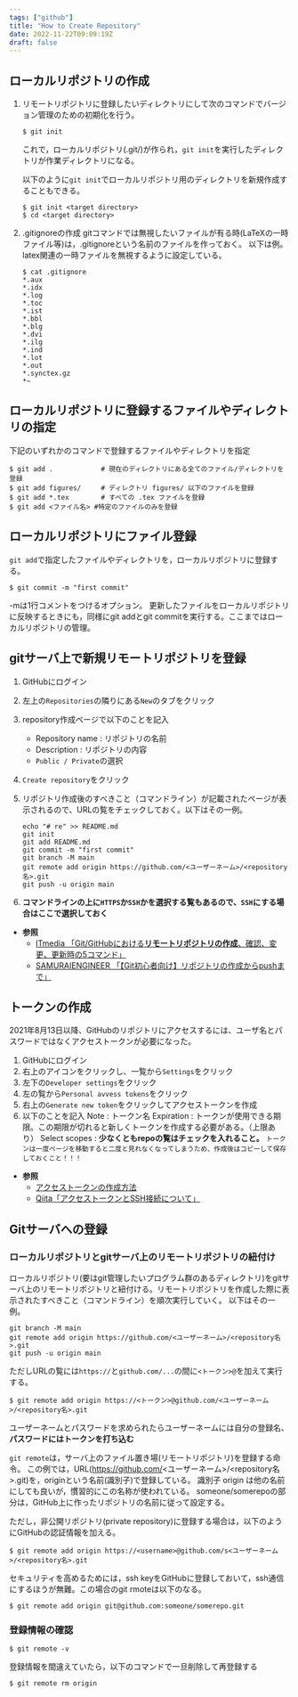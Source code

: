 ```yaml
---
tags: ["github"]
title: "How to Create Repository"
date: 2022-11-22T09:09:19Z
draft: false 
---
```




## ローカルリポジトリの作成

1. リモートリポジトリに登録したいディレクトリにして次のコマンドでバージョン管理のための初期化を行う。
    ```
    $ git init
    ```
    これで，ローカルリポジトリ(.git/)が作られ，`git init`を実行したディレクトリが作業ディレクトリになる。

    以下のように`git init`でローカルリポジトリ用のディレクトリを新規作成することもできる。
    ```
    $ git init <target directory>
    $ cd <target directory>
    ```

1. .gitignoreの作成
    gitコマンドでは無視したいファイルが有る時(LaTeXの一時ファイル等)は，.gitignoreという名前のファイルを作っておく。 以下は例。latex関連の一時ファイルを無視するように設定している。

    ```
    $ cat .gitignore
    *.aux
    *.idx
    *.log
    *.toc
    *.ist
    *.bbl
    *.blg
    *.dvi
    *.ilg
    *.ind
    *.lot
    *.out
    *.synctex.gz
    *~
    ```

## ローカルリポジトリに登録するファイルやディレクトリの指定

下記のいずれかのコマンドで登録するファイルやディレクトリを指定
```
$ git add .            # 現在のディレクトリにある全てのファイル/ディレクトリを登録
$ git add figures/     # ディレクトリ figures/ 以下のファイルを登録
$ git add *.tex        # すべての .tex ファイルを登録
$ git add <ファイル名> #特定のファイルのみを登録
```

## ローカルリポジトリにファイル登録

`git add`で指定したファイルやディレクトリを，ローカルリポジトリに登録する。
```
$ git commit -m "first commit"
```
-mは1行コメントをつけるオプション。 更新したファイルをローカルリポジトリに反映するときにも，同様にgit addとgit commitを実行する。ここまではローカルリポジトリの管理。


## gitサーバ上で新規リモートリポジトリを登録

1. GitHubにログイン
1. 左上の`Repositories`の隣りにある`New`のタブをクリック
1. repository作成ページで以下のことを記入
    - Repository name : リポジトリの名前
    - Description : リポジトリの内容
    - `Public / Private`の選択
1. `Create repository`をクリック
1. リポジトリ作成後のすべきこと（コマンドライン）が記載されたページが表示されるので、URLの覧をチェックしておく。以下はその一例。
    ```
    echo "# re" >> README.md
    git init
    git add README.md
    git commit -m "first commit"
    git branch -M main
    git remote add origin https://github.com/<ユーザーネーム>/<repository名>.git
    git push -u origin main
    ```

1. **コマンドラインの上に`HTTPS`か`SSH`かを選択する覧もあるので、`SSH`にする場合はここで選択しておく**

- **参照**
    - [ITmedia 「Git/GitHubにおける**リモートリポジトリの作成**、確認、変更、更新時の5コマンド」](https://atmarkit.itmedia.co.jp/ait/articles/1701/24/news141.html)
    - [SAMURAIENGINEER 「【Git初心者向け】リポジトリの作成からpushまで」](https://www.sejuku.net/blog/70775)

## トークンの作成
2021年8月13日以降、GitHubのリポジトリにアクセスするには、ユーザ名とパスワードではなくアクセストークンが必要になった。

1. GitHubにログイン
1. 右上のアイコンをクリックし、一覧から`Settings`をクリック
1. 左下の`Developer settings`をクリック
1. 左の覧から`Personal avvess tokens`をクリック
1. 右上の`Generate new token`をクリックしてアクセストークンを作成
1. 以下のことを記入
    Note : トークン名
    Expiration : トークンが使用できる期限。この期限が切れると新しくトークンを作成する必要がある。（上限あり）
    Select scopes : **少なくともrepoの覧はチェックを入れること。**
    `トークンは一度ページを移動すると二度と見れなくなってしまうため、作成後はコピーして保存しておくこと！！！`

- **参照**
    - [アクセストークンの作成方法](https://note.kiriukun.com/entry/20210904-github-password-authentication-was-removed)
    - [Qiita「アクセストークンとSSH接続について」](https://qiita.com/shunsa10/items/e43564cf48f84b95455b)



## Gitサーバへの登録

### ローカルリポジトリとgitサーバ上のリモートリポジトリの紐付け

ローカルリポジトリ(要はgit管理したいプログラム群のあるディレクトリ)をgitサーバ上のリモートリポジトリと紐付ける。リモートリポジトリを作成した際に表示されたすべきこと（コマンドライン）を順次実行していく。
以下はその一例。

```
git branch -M main
git remote add origin https://github.com/<ユーザーネーム>/<repository名>.git
git push -u origin main
```
ただしURLの覧には`https://`と`github.com/...`の間に`<トークン>@`を加えて実行する。
```
$ git remote add origin https://<トークン>@github.com/<ユーザーネーム>/<repository名>.git
```
ユーザーネームとパスワードを求められたらユーザーネームには自分の登録名、**パスワードにはトークンを打ち込む**


`git remote`は，サーバ上のファイル置き場(リモートリポジトリ)を登録する命令。 この例では，URL(https://github.com/<ユーザーネーム>/<repository名>.git)を，originという名前(識別子)で登録している。 識別子 origin は他の名前にしても良いが，慣習的にこの名称が使われている。 someone/somerepoの部分は，GitHub上に作ったリポジトリの名前に従って設定する。

ただし，非公開リポジトリ(private repository)に登録する場合は，以下のようにGitHubの認証情報を加える。
```
$ git remote add origin https://<username>@github.com/s<ユーザーネーム>/<repository名>.git
```
セキュリティを高めるためには，ssh keyをGitHubに登録しておいて，ssh通信にするほうが無難。この場合のgit rmoteは以下のなる。
```
$ git remote add origin git@github.com:someone/somerepo.git
```


### 登録情報の確認

```
$ git remote -v
```

登録情報を間違えていたら，以下のコマンドで一旦削除して再登録する

```
$ git remote rm origin
```